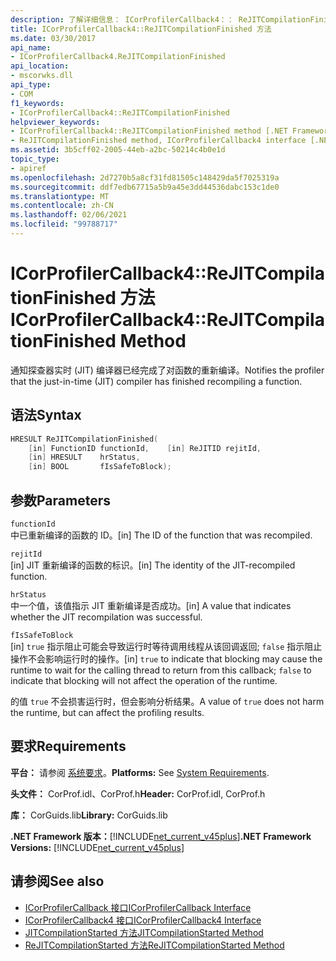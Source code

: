 ```yaml
---
description: 了解详细信息： ICorProfilerCallback4：： ReJITCompilationFinished 方法
title: ICorProfilerCallback4::ReJITCompilationFinished 方法
ms.date: 03/30/2017
api_name:
- ICorProfilerCallback4.ReJITCompilationFinished
api_location:
- mscorwks.dll
api_type:
- COM
f1_keywords:
- ICorProfilerCallback4::ReJITCompilationFinished
helpviewer_keywords:
- ICorProfilerCallback4::ReJITCompilationFinished method [.NET Framework profiling]
- ReJITCompilationFinished method, ICorProfilerCallback4 interface [.NET Framework profiling]
ms.assetid: 3b5cff02-2005-44eb-a2bc-50214c4b0e1d
topic_type:
- apiref
ms.openlocfilehash: 2d7270b5a8cf31fd81505c148429da5f7025319a
ms.sourcegitcommit: ddf7edb67715a5b9a45e3dd44536dabc153c1de0
ms.translationtype: MT
ms.contentlocale: zh-CN
ms.lasthandoff: 02/06/2021
ms.locfileid: "99788717"
---
```

# <a name="icorprofilercallback4rejitcompilationfinished-method"></a><span data-ttu-id="931b3-103">ICorProfilerCallback4::ReJITCompilationFinished 方法</span><span class="sxs-lookup"><span data-stu-id="931b3-103">ICorProfilerCallback4::ReJITCompilationFinished Method</span></span>

<span data-ttu-id="931b3-104">通知探查器实时 (JIT) 编译器已经完成了对函数的重新编译。</span><span class="sxs-lookup"><span data-stu-id="931b3-104">Notifies the profiler that the just-in-time (JIT) compiler has finished recompiling a function.</span></span>  
  
## <a name="syntax"></a><span data-ttu-id="931b3-105">语法</span><span class="sxs-lookup"><span data-stu-id="931b3-105">Syntax</span></span>  
  
```cpp  
HRESULT ReJITCompilationFinished(  
    [in] FunctionID functionId,    [in] ReJITID rejitId,  
    [in] HRESULT    hrStatus,  
    [in] BOOL       fIsSafeToBlock);  
```  
  
## <a name="parameters"></a><span data-ttu-id="931b3-106">参数</span><span class="sxs-lookup"><span data-stu-id="931b3-106">Parameters</span></span>  

 `functionId`  
 <span data-ttu-id="931b3-107">中已重新编译的函数的 ID。</span><span class="sxs-lookup"><span data-stu-id="931b3-107">[in] The ID of the function that was recompiled.</span></span>  
  
 `rejitId`  
 <span data-ttu-id="931b3-108">[in] JIT 重新编译的函数的标识。</span><span class="sxs-lookup"><span data-stu-id="931b3-108">[in] The identity of the JIT-recompiled function.</span></span>  
  
 `hrStatus`  
 <span data-ttu-id="931b3-109">中一个值，该值指示 JIT 重新编译是否成功。</span><span class="sxs-lookup"><span data-stu-id="931b3-109">[in] A value that indicates whether the JIT recompilation was successful.</span></span>  
  
 `fIsSafeToBlock`  
 <span data-ttu-id="931b3-110">[in] `true` 指示阻止可能会导致运行时等待调用线程从该回调返回; `false` 指示阻止操作不会影响运行时的操作。</span><span class="sxs-lookup"><span data-stu-id="931b3-110">[in] `true` to indicate that blocking may cause the runtime to wait for the calling thread to return from this callback; `false` to indicate that blocking will not affect the operation of the runtime.</span></span>  
  
 <span data-ttu-id="931b3-111">的值 `true` 不会损害运行时，但会影响分析结果。</span><span class="sxs-lookup"><span data-stu-id="931b3-111">A value of `true` does not harm the runtime, but can affect the profiling results.</span></span>  
  
## <a name="requirements"></a><span data-ttu-id="931b3-112">要求</span><span class="sxs-lookup"><span data-stu-id="931b3-112">Requirements</span></span>  

 <span data-ttu-id="931b3-113">**平台：** 请参阅 [系统要求](../../get-started/system-requirements.md)。</span><span class="sxs-lookup"><span data-stu-id="931b3-113">**Platforms:** See [System Requirements](../../get-started/system-requirements.md).</span></span>  
  
 <span data-ttu-id="931b3-114">**头文件：** CorProf.idl、CorProf.h</span><span class="sxs-lookup"><span data-stu-id="931b3-114">**Header:** CorProf.idl, CorProf.h</span></span>  
  
 <span data-ttu-id="931b3-115">**库：** CorGuids.lib</span><span class="sxs-lookup"><span data-stu-id="931b3-115">**Library:** CorGuids.lib</span></span>  
  
 <span data-ttu-id="931b3-116">**.NET Framework 版本：**[!INCLUDE[net_current_v45plus](../../../../includes/net-current-v45plus-md.md)]</span><span class="sxs-lookup"><span data-stu-id="931b3-116">**.NET Framework Versions:** [!INCLUDE[net_current_v45plus](../../../../includes/net-current-v45plus-md.md)]</span></span>  
  
## <a name="see-also"></a><span data-ttu-id="931b3-117">请参阅</span><span class="sxs-lookup"><span data-stu-id="931b3-117">See also</span></span>

- [<span data-ttu-id="931b3-118">ICorProfilerCallback 接口</span><span class="sxs-lookup"><span data-stu-id="931b3-118">ICorProfilerCallback Interface</span></span>](icorprofilercallback-interface.md)
- [<span data-ttu-id="931b3-119">ICorProfilerCallback4 接口</span><span class="sxs-lookup"><span data-stu-id="931b3-119">ICorProfilerCallback4 Interface</span></span>](icorprofilercallback4-interface.md)
- [<span data-ttu-id="931b3-120">JITCompilationStarted 方法</span><span class="sxs-lookup"><span data-stu-id="931b3-120">JITCompilationStarted Method</span></span>](icorprofilercallback-jitcompilationstarted-method.md)
- [<span data-ttu-id="931b3-121">ReJITCompilationStarted 方法</span><span class="sxs-lookup"><span data-stu-id="931b3-121">ReJITCompilationStarted Method</span></span>](icorprofilercallback4-rejitcompilationstarted-method.md)
